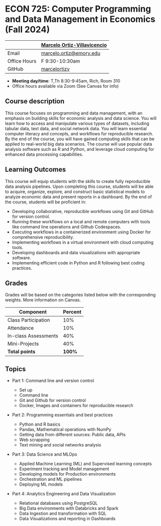 # ECON 725: Computer Programming and Data Management in Economics (Fall 2024)

|  | [Marcelo Ortiz-Villavicencio](https://marcelortiz.com/) |
|--------------|--------------------------------------------------------------|
| Email | [marcelo.ortiz@emory.edu](mailto:marcelo.ortiz@emory.edu) |
| Office Hours | F 9:30-10:30am |
| GitHub | [marcelortizv](https://github.com/marcelortizv) |

* **Meeting day/time**: T,Th 8:30-9:45am, Rich, Room 310
* Office hours available via Zoom (See Canvas for info)

## Course description ##

This course focuses on programming and data management, with an emphasis on building skills
for economic analysis and data science. You will learn how to access and manipulate various
types of datasets, including tabular data, text data, and social network data. You will learn
essential computer literacy and concepts, and workflows for reproducible research. By the end
of the course, you will have gained computing skills that can be applied to real-world big data
scenarios. The course will use popular data analysis software such as R and Python, and
leverage cloud computing for enhanced data processing capabilities.


## Learning Outcomes ##

This course will equip students with the skills to create fully reproducible data analysis
pipelines. Upon completing this course, students will be able to acquire, organize, explore, and
construct basic statistical models to analyze economic data and present reports in a dashboard.
By the end of the course, students will be proficient in:

* Developing collaborative, reproducible workflows using Git and GitHub for version
control.
* Running these workflows on a local and remote computers with tools like command line
operations and Github Codespaces.
* Executing workflows in a containerized environment using Docker for comprehensive
reproducibility.
* Implementing workflows in a virtual environment with cloud computing tools.
* Developing dashboards and data visualizations with appropriate software.
* Implementing efficient code in Python and R following best coding practices.

## Grades ##

Grades will be based on the categories listed below with the corresponding weights. More information on Canvas.

Component                    |   Percent  |
-----------------------------|------------|
Class Participation          |    10%     |
Attendance                   |    10%     |
In-class Assessments         |    40%     |
Mini-Projects                |    40%     |
**Total points**             |  **100%**  |

## Topics ##

* Part 1: Command line and version control
  * Set up
  * Command line
  * Git and Github for version control
  * Docker, Images and containers for reproducible research

* Part 2: Programming essentials and best practices
  * Python and R basics
  * Pandas, Mathematical operations with NumPy
  * Getting data from different sources: Public data, APIs
  * Web scrapping
  * Text mining and social networks analysis

* Part 3: Data Science and MLOps
  * Applied Machine Learning (ML) and Supervised learning concepts
  * Experiment tracking and Model management
  * Developing models for Production environments
  * Orchestration and ML pipelines
  * Deploying ML models
  
* Part 4: Analytics Engineering and Data Visualization
  * Relational databases using PostgreSQL
  * Big Data environments with Databricks and Spark
  * Data Ingestion and transformation with SQL
  * Data Visualizations and reporting in Dashboards
